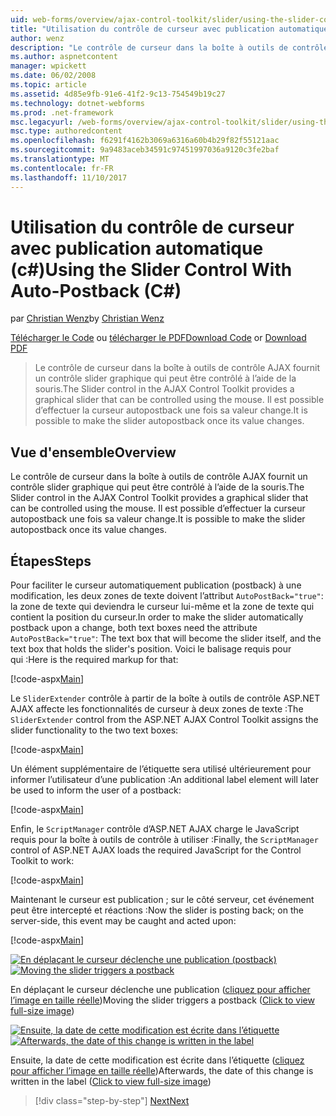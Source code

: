 ```yaml
---
uid: web-forms/overview/ajax-control-toolkit/slider/using-the-slider-control-with-auto-postback-cs
title: "Utilisation du contrôle de curseur avec publication automatique (c#) | Documents Microsoft"
author: wenz
description: "Le contrôle de curseur dans la boîte à outils de contrôle AJAX fournit un contrôle slider graphique qui peut être contrôlé à l’aide de la souris. Il est possible d’effectuer la comptabilisation automatique curseur..."
ms.author: aspnetcontent
manager: wpickett
ms.date: 06/02/2008
ms.topic: article
ms.assetid: 4d85e9fb-91e6-41f2-9c13-754549b19c27
ms.technology: dotnet-webforms
ms.prod: .net-framework
msc.legacyurl: /web-forms/overview/ajax-control-toolkit/slider/using-the-slider-control-with-auto-postback-cs
msc.type: authoredcontent
ms.openlocfilehash: f6291f4162b3069a6316a60b4b29f82f55121aac
ms.sourcegitcommit: 9a9483aceb34591c97451997036a9120c3fe2baf
ms.translationtype: MT
ms.contentlocale: fr-FR
ms.lasthandoff: 11/10/2017
---
```

<a name="using-the-slider-control-with-auto-postback-c"></a><span data-ttu-id="a74e3-104">Utilisation du contrôle de curseur avec publication automatique (c#)</span><span class="sxs-lookup"><span data-stu-id="a74e3-104">Using the Slider Control With Auto-Postback (C#)</span></span>
====================
<span data-ttu-id="a74e3-105">par [Christian Wenz](https://github.com/wenz)</span><span class="sxs-lookup"><span data-stu-id="a74e3-105">by [Christian Wenz](https://github.com/wenz)</span></span>

<span data-ttu-id="a74e3-106">[Télécharger le Code](http://download.microsoft.com/download/9/3/f/93f8daea-bebd-4821-833b-95205389c7d0/Slider1.cs.zip) ou [télécharger le PDF](http://download.microsoft.com/download/b/6/a/b6ae89ee-df69-4c87-9bfb-ad1eb2b23373/slider1CS.pdf)</span><span class="sxs-lookup"><span data-stu-id="a74e3-106">[Download Code](http://download.microsoft.com/download/9/3/f/93f8daea-bebd-4821-833b-95205389c7d0/Slider1.cs.zip) or [Download PDF](http://download.microsoft.com/download/b/6/a/b6ae89ee-df69-4c87-9bfb-ad1eb2b23373/slider1CS.pdf)</span></span>

> <span data-ttu-id="a74e3-107">Le contrôle de curseur dans la boîte à outils de contrôle AJAX fournit un contrôle slider graphique qui peut être contrôlé à l’aide de la souris.</span><span class="sxs-lookup"><span data-stu-id="a74e3-107">The Slider control in the AJAX Control Toolkit provides a graphical slider that can be controlled using the mouse.</span></span> <span data-ttu-id="a74e3-108">Il est possible d’effectuer la curseur autopostback une fois sa valeur change.</span><span class="sxs-lookup"><span data-stu-id="a74e3-108">It is possible to make the slider autopostback once its value changes.</span></span>


## <a name="overview"></a><span data-ttu-id="a74e3-109">Vue d'ensemble</span><span class="sxs-lookup"><span data-stu-id="a74e3-109">Overview</span></span>

<span data-ttu-id="a74e3-110">Le contrôle de curseur dans la boîte à outils de contrôle AJAX fournit un contrôle slider graphique qui peut être contrôlé à l’aide de la souris.</span><span class="sxs-lookup"><span data-stu-id="a74e3-110">The Slider control in the AJAX Control Toolkit provides a graphical slider that can be controlled using the mouse.</span></span> <span data-ttu-id="a74e3-111">Il est possible d’effectuer la curseur autopostback une fois sa valeur change.</span><span class="sxs-lookup"><span data-stu-id="a74e3-111">It is possible to make the slider autopostback once its value changes.</span></span>

## <a name="steps"></a><span data-ttu-id="a74e3-112">Étapes</span><span class="sxs-lookup"><span data-stu-id="a74e3-112">Steps</span></span>

<span data-ttu-id="a74e3-113">Pour faciliter le curseur automatiquement publication (postback) à une modification, les deux zones de texte doivent l’attribut `AutoPostBack="true"`: la zone de texte qui deviendra le curseur lui-même et la zone de texte qui contient la position du curseur.</span><span class="sxs-lookup"><span data-stu-id="a74e3-113">In order to make the slider automatically postback upon a change, both text boxes need the attribute `AutoPostBack="true"`: The text box that will become the slider itself, and the text box that holds the slider's position.</span></span> <span data-ttu-id="a74e3-114">Voici le balisage requis pour qui :</span><span class="sxs-lookup"><span data-stu-id="a74e3-114">Here is the required markup for that:</span></span>

[!code-aspx[Main](using-the-slider-control-with-auto-postback-cs/samples/sample1.aspx)]

<span data-ttu-id="a74e3-115">Le `SliderExtender` contrôle à partir de la boîte à outils de contrôle ASP.NET AJAX affecte les fonctionnalités de curseur à deux zones de texte :</span><span class="sxs-lookup"><span data-stu-id="a74e3-115">The `SliderExtender` control from the ASP.NET AJAX Control Toolkit assigns the slider functionality to the two text boxes:</span></span>

[!code-aspx[Main](using-the-slider-control-with-auto-postback-cs/samples/sample2.aspx)]

<span data-ttu-id="a74e3-116">Un élément supplémentaire de l’étiquette sera utilisé ultérieurement pour informer l’utilisateur d’une publication :</span><span class="sxs-lookup"><span data-stu-id="a74e3-116">An additional label element will later be used to inform the user of a postback:</span></span>

[!code-aspx[Main](using-the-slider-control-with-auto-postback-cs/samples/sample3.aspx)]

<span data-ttu-id="a74e3-117">Enfin, le `ScriptManager` contrôle d’ASP.NET AJAX charge le JavaScript requis pour la boîte à outils de contrôle à utiliser :</span><span class="sxs-lookup"><span data-stu-id="a74e3-117">Finally, the `ScriptManager` control of ASP.NET AJAX loads the required JavaScript for the Control Toolkit to work:</span></span>

[!code-aspx[Main](using-the-slider-control-with-auto-postback-cs/samples/sample4.aspx)]

<span data-ttu-id="a74e3-118">Maintenant le curseur est publication ; sur le côté serveur, cet événement peut être intercepté et réactions :</span><span class="sxs-lookup"><span data-stu-id="a74e3-118">Now the slider is posting back; on the server-side, this event may be caught and acted upon:</span></span>

[!code-aspx[Main](using-the-slider-control-with-auto-postback-cs/samples/sample5.aspx)]


<span data-ttu-id="a74e3-119">[![En déplaçant le curseur déclenche une publication (postback)](using-the-slider-control-with-auto-postback-cs/_static/image2.png)](using-the-slider-control-with-auto-postback-cs/_static/image1.png)</span><span class="sxs-lookup"><span data-stu-id="a74e3-119">[![Moving the slider triggers a postback](using-the-slider-control-with-auto-postback-cs/_static/image2.png)](using-the-slider-control-with-auto-postback-cs/_static/image1.png)</span></span>

<span data-ttu-id="a74e3-120">En déplaçant le curseur déclenche une publication ([cliquez pour afficher l’image en taille réelle](using-the-slider-control-with-auto-postback-cs/_static/image3.png))</span><span class="sxs-lookup"><span data-stu-id="a74e3-120">Moving the slider triggers a postback ([Click to view full-size image](using-the-slider-control-with-auto-postback-cs/_static/image3.png))</span></span>


<span data-ttu-id="a74e3-121">[![Ensuite, la date de cette modification est écrite dans l’étiquette](using-the-slider-control-with-auto-postback-cs/_static/image5.png)](using-the-slider-control-with-auto-postback-cs/_static/image4.png)</span><span class="sxs-lookup"><span data-stu-id="a74e3-121">[![Afterwards, the date of this change is written in the label](using-the-slider-control-with-auto-postback-cs/_static/image5.png)](using-the-slider-control-with-auto-postback-cs/_static/image4.png)</span></span>

<span data-ttu-id="a74e3-122">Ensuite, la date de cette modification est écrite dans l’étiquette ([cliquez pour afficher l’image en taille réelle](using-the-slider-control-with-auto-postback-cs/_static/image6.png))</span><span class="sxs-lookup"><span data-stu-id="a74e3-122">Afterwards, the date of this change is written in the label ([Click to view full-size image](using-the-slider-control-with-auto-postback-cs/_static/image6.png))</span></span>

>[!div class="step-by-step"]
[<span data-ttu-id="a74e3-123">Next</span><span class="sxs-lookup"><span data-stu-id="a74e3-123">Next</span></span>](databinding-the-slider-control-cs.md)
